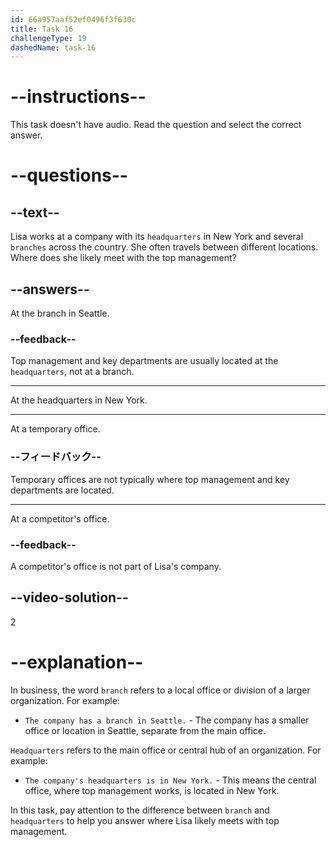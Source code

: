 ```yaml
---
id: 66a957aaf52ef0496f3f630c
title: Task 16
challengeType: 19
dashedName: task-16
---
```


# --instructions--

This task doesn't have audio. Read the question and select the correct answer.

# --questions--

## --text--

Lisa works at a company with its `headquarters` in New York and several `branches` across the country. She often travels between different locations. Where does she likely meet with the top management?

## --answers--

At the branch in Seattle.

### --feedback--

Top management and key departments are usually located at the `headquarters`, not at a branch.

---

At the headquarters in New York.

---

At a temporary office.

### --フィードバック--

Temporary offices are not typically where top management and key departments are located.

---

At a competitor's office.

### --feedback--

A competitor's office is not part of Lisa's company.

## --video-solution--

2

# --explanation--

In business, the word `branch` refers to a local office or division of a larger organization. For example:

- `The company has a branch in Seattle.` - The company has a smaller office or location in Seattle, separate from the main office.

`Headquarters` refers to the main office or central hub of an organization. For example:

- `The company's headquarters is in New York.` - This means the central office, where top management works, is located in New York.

In this task, pay attention to the difference between `branch` and `headquarters` to help you answer where Lisa likely meets with top management.
